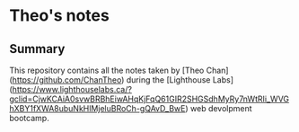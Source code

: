 # Theo's notes

## Summary

This repository contains all the notes taken by [Theo Chan] (https://github.com/ChanTheo) during the [Lighthouse Labs] (https://www.lighthouselabs.ca/?gclid=CjwKCAiA0svwBRBhEiwAHqKjFqQ61GIR2SHGSdhMyRy7nWtRIi_WVGhXBY1fXWA8ubuNkHlMjeluBRoCh-gQAvD_BwE) web devolpment bootcamp.


